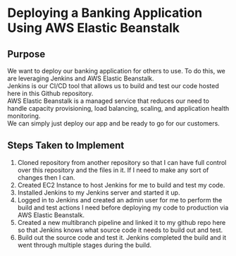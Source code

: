 # Deploying a Banking Application Using AWS Elastic Beanstalk
## Purpose

We want to deploy our banking application for others to use. To do this, we are leveraging Jenkins and AWS Elastic Beanstalk.  
Jenkins is our CI/CD tool that allows us to build and test our code hosted here in this Github repository.  
AWS Elastic Beanstalk is a managed service that reduces our need to handle capacity provisioning, load balancing, scaling, and application health monitoring.  
We can simply just deploy our app and be ready to go for our customers.

## Steps Taken to Implement

1. Cloned repository from another repository so that I can have full control over this repository and the files in it. If I need to make any sort of changes then I can.
2. Created EC2 Instance to host Jenkins for me to build and test my code.
3. Installed Jenkins to my Jenkins server and started it up.
4. Logged in to Jenkins and created an admin user for me to perform the build and test actions I need before deploying my code to production via AWS Elastic Beanstalk.
5. Created a new multibranch pipeline and linked it to my github repo here so that Jenkins knows what source code it needs to build out and test.
6. Build out the source code and test it. Jenkins completed the build and it went through multiple stages during the build.

